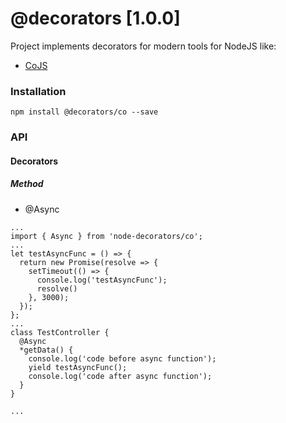 # @decorators [1.0.0]
Project implements decorators for modern tools for NodeJS like:
- [CoJS]

### Installation
```
npm install @decorators/co --save
```
### API
#### Decorators
##### Method
* @Async
```
...
import { Async } from 'node-decorators/co';
...
let testAsyncFunc = () => {
  return new Promise(resolve => {
    setTimeout(() => {
      console.log('testAsyncFunc');
      resolve()
    }, 3000);
  });
};
...
class TestController {
  @Async
  *getData() {
    console.log('code before async function');
    yield testAsyncFunc();
    console.log('code after async function');
  }
}

...
```




[CoJS]:https://github.com/tj/co
